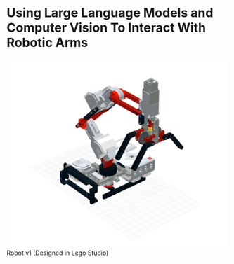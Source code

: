 # Using Large Language Models and Computer Vision To Interact With Robotic Arms

![Alt text](images/image.png)
Robot v1 (Designed in Lego Studio)
